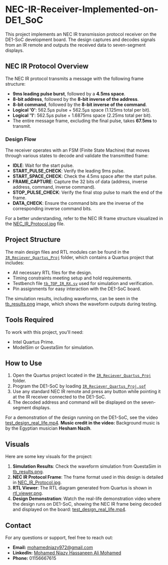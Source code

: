 # NEC-IR-Receiver-Implemented-on-DE1_SoC

This project implements an NEC IR transmission protocol receiver on the DE1-SoC development board. The design captures and decodes signals from an IR remote and outputs the received data to seven-segment displays.

## NEC IR Protocol Overview

The NEC IR protocol transmits a message with the following frame structure:

- **9ms leading pulse burst**, followed by a **4.5ms space**.
- **8-bit address**, followed by the **8-bit inverse of the address**.
- **8-bit command**, followed by the **8-bit inverse of the command**.
- **Logical '0'**: 562.5µs pulse + 562.5µs space (1.125ms total per bit).
- **Logical '1'**: 562.5µs pulse + 1.6875ms space (2.25ms total per bit).
- The entire message frame, excluding the final pulse, takes **67.5ms** to transmit.

### Design Flow

The receiver operates with an FSM (Finite State Machine) that moves through various states to decode and validate the transmitted frame:

- **IDLE**: Wait for the start pulse.
- **START_PULSE_CHECK**: Verify the leading 9ms pulse.
- **START_SPACE_CHECK**: Check the 4.5ms space after the start pulse.
- **FRAME_CAPTURE**: Capture the 32 bits of data (address, inverse address, command, inverse command).
- **STOP_PULSE_CHECK**: Verify the final stop pulse to mark the end of the frame.
- **DATA_CHECK**: Ensure the command bits are the inverse of the corresponding inverse command bits.

For a better understanding, refer to the NEC IR frame structure visualized in the [NEC_IR_Protocol.jpg](./screens/NEC_IR_Protocol.jpg) file.

## Project Structure

The main design files and RTL modules can be found in the [`IR_Reciever_Quartus_Proj`](./IR_Reciever_Quartus_Proj) folder, which contains a Quartus project that includes:

- All necessary RTL files for the design.
- Timing constraints meeting setup and hold requirements.
- Testbench file [`tb_TOP_IR_RX.sv`](./TB/tb_TOP_IR_RX.sv) used for simulation and verification.
- Pin assignments for easy interaction with the DE1-SoC board.

The simulation results, including waveforms, can be seen in the [tb_results.png](./screens/tb_results.png) image, which shows the waveform outputs during testing.

## Tools Required

To work with this project, you'll need:
- Intel Quartus Prime.
- ModelSim or QuestaSim for simulation.

## How to Use

1. Open the Quartus project located in the [`IR_Reciever_Quartus_Proj`](./IR_Reciever_Quartus_Proj) folder.
2. Program the DE1-SoC by loading  [`IR_Reciever_Quartus_Proj.sof`](./IR_Reciever_Quartus_Proj/output_files/IR_Reciever_Quartus_Proj.sof)
3. Use any standard NEC IR remote and press any button while pointing it at the IR receiver connected to the DE1-SoC.
4. The decoded address and command will be displayed on the seven-segment displays.

For a demonstration of the design running on the DE1-SoC, see the video [test_design_real_life.mp4](./screens/test_design_real_life.mp4). **Music credit in the video:** Background music is by the Egyptian musician **Hesham Nazih**.

## Visuals

Here are some key visuals for the project:

1. **Simulation Results**: Check the waveform simulation from QuestaSim in [tb_results.png](./screens/tb_results.png).
2. **NEC IR Protocol Frame**: The frame format used in this design is detailed in [NEC_IR_Protocol.jpg](./NEC_IR_Protocol.jpg).
3. **RTL Viewer**: The RTL diagram generated from Quartus is shown in [rtl_viewer.png](./screens/rtl_viewer.png).
4. **Design Demonstration**: Watch the real-life demonstration video where the design runs on DE1-SoC, showing the NEC IR frame being decoded and displayed on the board: [test_design_real_life.mp4](./screens/test_design_real_life.mp4).

## Contact

For any questions or support, feel free to reach out:

- **Email:** mohamedniazy972@gmail.com  
- **LinkedIn:** [Mohamed Niazy Hassaneen Ali Mohamed](https://www.linkedin.com/in/mohamed-niazy-2897aa22a/)  
- **Phone:** 01156667615  
